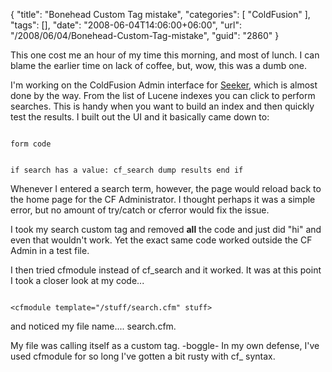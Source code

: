 {
	"title": "Bonehead Custom Tag mistake",
	"categories": [
		"ColdFusion"
	],
	"tags": [],
	"date": "2008-06-04T14:06:00+06:00",
	"url": "/2008/06/04/Bonehead-Custom-Tag-mistake",
	"guid": "2860"
}

This one cost me an hour of my time this morning, and most of lunch. I can blame the earlier time on lack of coffee, but, wow, this was a dumb one.
<!--more-->
I'm working on the ColdFusion Admin interface for <a href="http://seeker.riaforge.org">Seeker</a>, which is almost done by the way. From the list of Lucene indexes you can click to perform searches. This is handy when you want to build an index and then quickly test the results. I built out the UI and it basically came down to:

<code>
form code

if search has a value:
  cf_search
  dump results
end if
</code>

Whenever I entered a search term, however, the page would reload back to the home page for the CF Administrator. I thought perhaps it was a simple error, but no amount of try/catch or cferror would fix the issue.

I took my search custom tag and removed <b>all</b> the code and just did "hi" and even that wouldn't work. Yet the exact same code worked outside the CF Admin in a test file.

I then tried cfmodule instead of cf_search and it worked. It was at this point I took a closer look at my code...

<code>
&lt;cfmodule template="/stuff/search.cfm" stuff&gt;
</code>

and noticed my file name.... search.cfm.

My file was calling itself as a custom tag. -boggle- In my own defense, I've used cfmodule for so long I've gotten a bit rusty with cf_ syntax.